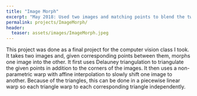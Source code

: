 ```yaml
---
title: "Image Morph"
excerpt: "May 2018: Used two images and matching points to blend the two images together"
permalink: projects/ImageMorph/
header:
  teaser: assets/images/ImageMorph.jpeg
---
```


This project was done as a final project for the computer vision class I took.  It takes two images and, given corresponding points between them, morphs one image into the other.  It first uses Delauney triangulation to triangulate the given points in addition to the corners of the images.  It then uses a non-parametric warp with affine interpolation to slowly shift one image to another.  Because of the triangles, this can be done in a piecewise linear warp so each triangle warp to each corresponding triangle independently.